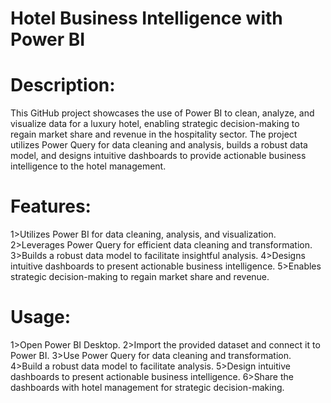 # Hotel Business Intelligence with Power BI
# Description:
This GitHub project showcases the use of Power BI to clean, analyze, and visualize data for a luxury hotel, enabling strategic decision-making to regain market share and revenue in the hospitality sector. The project utilizes Power Query for data cleaning and analysis, builds a robust data model, and designs intuitive dashboards to provide actionable business intelligence to the hotel management.

# Features:
1>Utilizes Power BI for data cleaning, analysis, and visualization.
2>Leverages Power Query for efficient data cleaning and transformation.
3>Builds a robust data model to facilitate insightful analysis.
4>Designs intuitive dashboards to present actionable business intelligence.
5>Enables strategic decision-making to regain market share and revenue.

# Usage:

1>Open Power BI Desktop.
2>Import the provided dataset and connect it to Power BI.
3>Use Power Query for data cleaning and transformation.
4>Build a robust data model to facilitate analysis.
5>Design intuitive dashboards to present actionable business intelligence.
6>Share the dashboards with hotel management for strategic decision-making.
